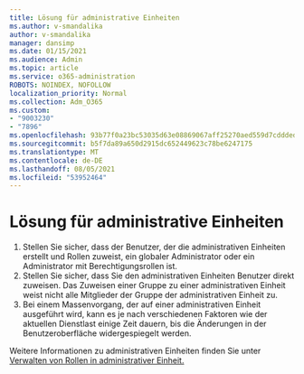 ```yaml
---
title: Lösung für administrative Einheiten
ms.author: v-smandalika
author: v-smandalika
manager: dansimp
ms.date: 01/15/2021
ms.audience: Admin
ms.topic: article
ms.service: o365-administration
ROBOTS: NOINDEX, NOFOLLOW
localization_priority: Normal
ms.collection: Adm_O365
ms.custom:
- "9003230"
- "7896"
ms.openlocfilehash: 93b77f0a23bc53035d63e08869067aff25270aed559d7cddded04aaa92285302
ms.sourcegitcommit: b5f7da89a650d2915dc652449623c78be6247175
ms.translationtype: MT
ms.contentlocale: de-DE
ms.lasthandoff: 08/05/2021
ms.locfileid: "53952464"
---
```

# <a name="administrative-unit-solution"></a>Lösung für administrative Einheiten

1. Stellen Sie sicher, dass der Benutzer, der die administrativen Einheiten erstellt und Rollen zuweist, ein globaler Administrator oder ein Administrator mit Berechtigungsrollen ist.
2. Stellen Sie sicher, dass Sie den administrativen Einheiten Benutzer direkt zuweisen. Das Zuweisen einer Gruppe zu einer administrativen Einheit weist nicht alle Mitglieder der Gruppe der administrativen Einheit zu.
3. Bei einem Massenvorgang, der auf einer administrativen Einheit ausgeführt wird, kann es je nach verschiedenen Faktoren wie der aktuellen Dienstlast einige Zeit dauern, bis die Änderungen in der Benutzeroberfläche widergespiegelt werden.

Weitere Informationen zu administrativen Einheiten finden Sie unter [Verwalten von Rollen in administrativer Einheit.](https://docs.microsoft.com/azure/active-directory/roles/administrative-units)
